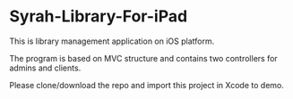 # Syrah-Library-For-iPad

This is library management application on iOS platform. 

The program is based on MVC structure and contains two controllers for admins and clients. 

Please clone/download the repo and import this project in Xcode to demo.
